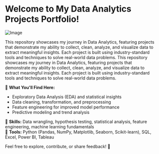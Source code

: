 # Welcome to My Data Analytics Projects Portfolio!
![Image](https://github.com/user-attachments/assets/03a6c494-e527-47da-822b-1c5d77d3da26)

This repository showcases my journey in Data Analytics, featuring projects that demonstrate my ability to collect, clean, analyze, and visualize data to extract meaningful insights. Each project is built using industry-standard tools and techniques to solve real-world data problems.
This repository showcases my journey in Data Analytics, featuring projects that demonstrate my ability to collect, clean, analyze, and visualize data to extract meaningful insights. Each project is built using industry-standard tools and techniques to solve real-world data problems.<br>

📌 **What You'll Find Here:**
- Exploratory Data Analysis (EDA) and statistical insights
- Data cleaning, transformation, and preprocessing
- Feature engineering for improved model performance
- Predictive modeling and trend analysis

🔹 **Skills:** Data wrangling, hypothesis testing, statistical analysis, feature engineering, machine learning fundamentals<br>
🔹 **Tools:** Python (Pandas, NumPy, Matplotlib, Seaborn, Scikit-learn), SQL, Excel, Power BI, Tableau

Feel free to explore, contribute, or share feedback! 🚀
